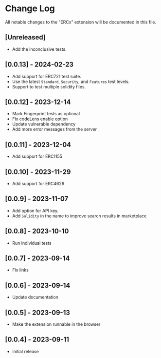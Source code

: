 # Change Log

All notable changes to the "ERCx" extension will be documented in this file.

## [Unreleased]

- Add the inconclusive tests.

## [0.0.13] - 2024-02-23

- Add support for ERC721 test suite.
- Use the latest `Standard`, `Security`, and `Features` test levels.
- Support to test multiple solidity files.

## [0.0.12] - 2023-12-14

- Mark Fingerprint tests as optional
- Fix codeLens enable option
- Update vulnerable dependency
- Add more error messages from the server

## [0.0.11] - 2023-12-04

- Add support for ERC1155

## [0.0.10] - 2023-11-29

- Add support for ERC4626

## [0.0.9] - 2023-11-07

- Add option for API key.
- Add `Solidity` in the name to improve search results in marketplace

## [0.0.8] - 2023-10-10

- Run individual tests

## [0.0.7] - 2023-09-14

- Fix links

## [0.0.6] - 2023-09-14

- Update documentation

## [0.0.5] - 2023-09-13

- Make the extension runnable in the browser

## [0.0.4] - 2023-09-11

- Initial release

